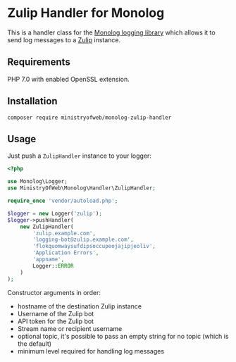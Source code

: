 # Zulip Handler for Monolog

This is a handler class for the [Monolog logging library][monolog] which allows it to send log messages to a [Zulip] instance. 

## Requirements

PHP 7.0 with enabled OpenSSL extension.

## Installation

```
composer require ministryofweb/monolog-zulip-handler
```

## Usage

Just push a `ZulipHandler` instance to your logger:

```php
<?php

use Monolog\Logger;
use MinistryOfWeb\Monolog\Handler\ZulipHandler;

require_once 'vendor/autoload.php';

$logger = new Logger('zulip');
$logger->pushHandler(
    new ZulipHandler(
        'zulip.example.com',
        'logging-bot@zulip.example.com',
        'flokquomwaysufdipsoccupeojajipjeoliv',
        'Application Errors',
        'appname',
        Logger::ERROR
    )
);
```

Constructor arguments in order:

- hostname of the destination Zulip instance
- Username of the Zulip bot
- API token for the Zulip bot
- Stream name or recipient username
- optional topic, it's possible to pass an empty string for no topic (which is the default)
- minimum level required for handling log messages

[monolog]: https://seldaek.github.io/monolog/
[Zulip]: https://zulipchat.com/
